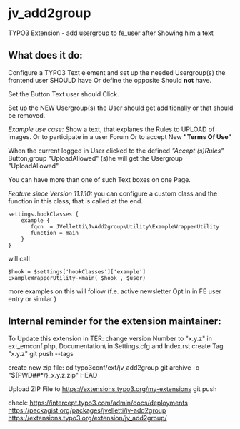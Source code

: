 # jv_add2group
TYPO3 Extension - add usergroup to fe_user after Showing him a text


## What does it do: 

Configure a TYPO3 Text element and set up the needed Usergroup(s) the  
frontend user SHOULD have Or define the opposite Should **not** have. 

Set the Button Text user should Click. 

Set up the NEW Usergroup(s) the User should get additionally or that should be removed.

*Example use case:*
Show a text, that explanes the Rules to UPLOAD of images. 
Or to participate in a user Forum
Or to accept New  **"Terms Of Use"** 

When the current logged in User clicked to the defined *"Accept (s)Rules"* Button,group "UploadAllowed"
(s)he will get the Usergroup "UploadAllowed" 

You can have more than one of such Text boxes  on one Page. 

*Feature since Version 11.1.10:*
you can configure a custom class and the function in this class, that is called at the end.

    settings.hookClasses {
        example { 
           fqcn  = JVelletti\JvAdd2group\Utility\ExampleWrapperUtility
           function = main
        }
    }

will call 

    $hook = $settings['hookClasses']['example']
    ExampleWrapperUtility->main( $hook , $user)

more examples on this will follow (f.e. active newsletter Opt In in FE user entry or similar )

## Internal reminder for the extension maintainer: 
To Update this extension in TER: 
change version Number to "x.y.z" in ext_emconf.php, Documentation\ in Settings.cfg and Index.rst
create Tag "x.y.z"
git push --tags

create new zip file:
cd typo3conf/ext/jv_add2group
git archive -o "${PWD##*/}_x.y.z.zip" HEAD

Upload ZIP File to https://extensions.typo3.org/my-extensions
git push

check:
https://intercept.typo3.com/admin/docs/deployments
https://packagist.org/packages/jvelletti/jv-add2group
https://extensions.typo3.org/extension/jv_add2group/
